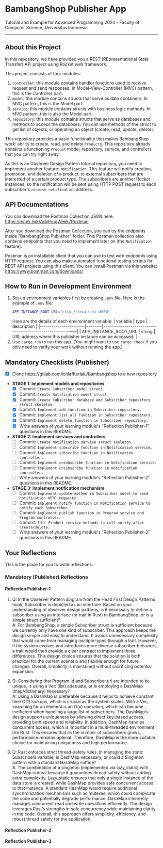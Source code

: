 # BambangShop Publisher App
Tutorial and Example for Advanced Programming 2024 - Faculty of Computer Science, Universitas Indonesia

---

## About this Project
In this repository, we have provided you a REST (REpresentational State Transfer) API project using Rocket web framework.

This project consists of four modules:
1.  `controller`: this module contains handler functions used to receive request and send responses.
    In Model-View-Controller (MVC) pattern, this is the Controller part.
2.  `model`: this module contains structs that serve as data containers.
    In MVC pattern, this is the Model part.
3.  `service`: this module contains structs with business logic methods.
    In MVC pattern, this is also the Model part.
4.  `repository`: this module contains structs that serve as databases and methods to access the databases.
    You can use methods of the struct to get list of objects, or operating an object (create, read, update, delete).

This repository provides a basic functionality that makes BambangShop work: ability to create, read, and delete `Product`s.
This repository already contains a functioning `Product` model, repository, service, and controllers that you can try right away.

As this is an Observer Design Pattern tutorial repository, you need to implement another feature: `Notification`.
This feature will notify creation, promotion, and deletion of a product, to external subscribers that are interested of a certain product type.
The subscribers are another Rocket instances, so the notification will be sent using HTTP POST request to each subscriber's `receive notification` address.

## API Documentations

You can download the Postman Collection JSON here: https://ristek.link/AdvProgWeek7Postman

After you download the Postman Collection, you can try the endpoints inside "BambangShop Publisher" folder.
This Postman collection also contains endpoints that you need to implement later on (the `Notification` feature).

Postman is an installable client that you can use to test web endpoints using HTTP request.
You can also make automated functional testing scripts for REST API projects using this client.
You can install Postman via this website: https://www.postman.com/downloads/

## How to Run in Development Environment
1.  Set up environment variables first by creating `.env` file.
    Here is the example of `.env` file:
    ```bash
    APP_INSTANCE_ROOT_URL="http://localhost:8000"
    ```
    Here are the details of each environment variable:
    | variable              | type   | description                                                |
    |-----------------------|--------|------------------------------------------------------------|
    | APP_INSTANCE_ROOT_URL | string | URL address where this publisher instance can be accessed. |
2.  Use `cargo run` to run this app.
    (You might want to use `cargo check` if you only need to verify your work without running the app.)

## Mandatory Checklists (Publisher)
-   [x] Clone https://gitlab.com/ichlaffterlalu/bambangshop to a new repository.
-   **STAGE 1: Implement models and repositories**
    -   [x] Commit: `Create Subscriber model struct.`
    -   [x] Commit: `Create Notification model struct.`
    -   [x] Commit: `Create Subscriber database and Subscriber repository struct skeleton.`
    -   [x] Commit: `Implement add function in Subscriber repository.`
    -   [x] Commit: `Implement list_all function in Subscriber repository.`
    -   [x] Commit: `Implement delete function in Subscriber repository.`
    -   [x] Write answers of your learning module's "Reflection Publisher-1" questions in this README.
-   **STAGE 2: Implement services and controllers**
    -   [ ] Commit: `Create Notification service struct skeleton.`
    -   [ ] Commit: `Implement subscribe function in Notification service.`
    -   [ ] Commit: `Implement subscribe function in Notification controller.`
    -   [ ] Commit: `Implement unsubscribe function in Notification service.`
    -   [ ] Commit: `Implement unsubscribe function in Notification controller.`
    -   [ ] Write answers of your learning module's "Reflection Publisher-2" questions in this README.
-   **STAGE 3: Implement notification mechanism**
    -   [ ] Commit: `Implement update method in Subscriber model to send notification HTTP requests.`
    -   [ ] Commit: `Implement notify function in Notification service to notify each Subscriber.`
    -   [ ] Commit: `Implement publish function in Program service and Program controller.`
    -   [ ] Commit: `Edit Product service methods to call notify after create/delete.`
    -   [ ] Write answers of your learning module's "Reflection Publisher-3" questions in this README.

## Your Reflections
This is the place for you to write reflections:

### Mandatory (Publisher) Reflections

#### Reflection Publisher-1

1. Q: In the Observer Pattern diagram from the Head First Design Patterns book, Subscriber is depicted as an interface. Based on your understanding of observer design patterns, is it necessary to define a subscriber using an interface (or trait in Rust) in BambangShop, or is a simple struct sufficient?  
   A: For BambangShop, a simple Subscriber struct is sufficient because we currently only have one kind of subscriber. This approach keeps the design simple and easy to understand. It avoids unnecessary complexity that would come from managing multiple types through a trait. However, if the system evolves and introduces more diverse subscriber behaviors, a trait would then provide a clear contract to implement those differences. This design choice ensures that the solution is both practical for the current scenario and flexible enough for future changes. Overall, simplicity is maintained without sacrificing potential expansion.

2. Q: Considering that Program.id and Subscriber.url are intended to be unique, is using a Vec (list) adequate, or is employing a DashMap (map/dictionary) necessary?  
   A: Using a DashMap is preferable because it helps to achieve constant time O(1) lookups, which is crucial as the system scales. With a Vec, searching for an element is an O(n) operation, which can become inefficient when handling a large list of subscribers. The DashMap’s design supports uniqueness by allowing direct key-based access, providing both speed and reliability. In addition, DashMap handles concurrent access, which is important in a multi-threaded environment like Rust. This ensures that as the number of subscribers grows, performance remains optimal. Therefore, DashMap is the more suitable choice for maintaining uniqueness and high performance.

3. Q: Rust enforces strict thread-safety rules. In managing the static Subscribers variable, is DashMap necessary, or could a Singleton pattern with a standard HashMap suffice?  
   A: The combination of a singleton (implemented via lazy_static) with DashMap is ideal because it guarantees thread safety without adding extra complexity. Lazy_static ensures that only a single instance of the data store is created, while DashMap provides safe concurrent access to that instance. A standard HashMap would require additional synchronization mechanisms such as mutexes, which could complicate the code and potentially degrade performance. DashMap inherently manages concurrent read and write operations efficiently. The design leverages Rust’s strengths in safe concurrency while maintaining clarity in the code. Overall, this approach offers simplicity, efficiency, and robust thread safety for the application.

#### Reflection Publisher-2

#### Reflection Publisher-3